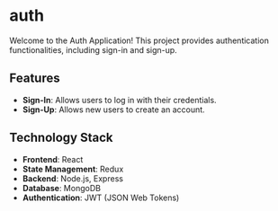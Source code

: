 # auth

Welcome to the Auth Application! This project provides authentication functionalities, including sign-in and sign-up.

## Features

- **Sign-In**: Allows users to log in with their credentials.
- **Sign-Up**: Allows new users to create an account.

## Technology Stack

- **Frontend**: React
- **State Management**: Redux
- **Backend**: Node.js, Express
- **Database**: MongoDB
- **Authentication**: JWT (JSON Web Tokens)
